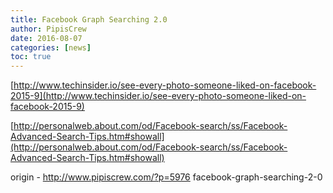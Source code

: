 ```yaml
---
title: Facebook Graph Searching 2.0
author: PipisCrew
date: 2016-08-07
categories: [news]
toc: true
---
```


[http://www.techinsider.io/see-every-photo-someone-liked-on-facebook-2015-9](http://www.techinsider.io/see-every-photo-someone-liked-on-facebook-2015-9)

[http://personalweb.about.com/od/Facebook-search/ss/Facebook-Advanced-Search-Tips.htm#showall](http://personalweb.about.com/od/Facebook-search/ss/Facebook-Advanced-Search-Tips.htm#showall)

origin - http://www.pipiscrew.com/?p=5976 facebook-graph-searching-2-0